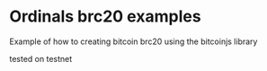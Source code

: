 # Ordinals brc20 examples

Example of how to creating bitcoin brc20 using the bitcoinjs library

tested on testnet